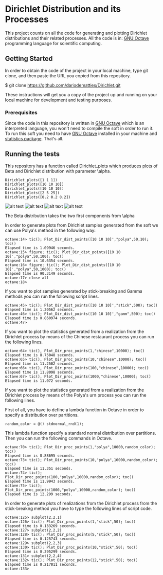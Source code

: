# Dirichlet Distribution and its Processes

This project counts on all the code for generating and plotting Dirichlet distributions and their related processes.
All the code is in: [GNU Octave](https://www.gnu.org/software/octave/) programming language for scientific computing.

## Getting Started

In order to obtain the code of the project in your local machine,
type git clone, and then paste the URL you copied from this repository.

$ git clone https://github.com/dariodematties/Dirichlet.git

These instructions will get you a copy of the project up and running on your local machine for development and testing purposes.

### Prerequisites

Since the code in this repository is written in [GNU Octave](https://www.gnu.org/software/octave/)
which is an interpreted language, you won't need to compile the soft in order to run it.
To run this soft you need to have [GNU Octave](https://www.gnu.org/software/octave/) installed
in your machine and [statistics package](https://octave.sourceforge.io/statistics/index.html).
That's all.

## Running the tests

This repository has a function called Dirichlet\_plots which
produces plots of Beta and Dirichlet distribution with parameter
\alpha.
```
Dirichlet_plots([1 1 1])
Dirichlet_plots([10 10 10])
Dirichlet_plots([10 10 10])
Dirichlet_plots([2 5 25])
Dirichlet_plots([0.2 0.2 0.2])
```

![alt text](https://raw.githubusercontent.com/dariodematties/Dirichlet/images/dist1.jpg)
![alt text](https://raw.githubusercontent.com/dariodematties/Dirichlet/images/dist2.jpg)
![alt text](https://raw.githubusercontent.com/dariodematties/Dirichlet/images/dist3.jpg)
![alt text](https://raw.githubusercontent.com/dariodematties/Dirichlet/images/dist4.jpg)


The Beta distribution takes the two first
components from \alpha

In order to generate plots from Dirichlet samples generated from the soft
we can use Polya's method in the following way:

```
octave:14> tic(); Plot_Dir_dist_points([10 10 10]',"polya",50,10); toc()
Elapsed time is 1.09946 seconds.
octave:15> figure; tic(); Plot_Dir_dist_points([10 10 10]',"polya",50,100); toc()
Elapsed time is 10.6354 seconds.
octave:16> figure; tic(); Plot_Dir_dist_points([10 10 10]',"polya",50,1000); toc()
Elapsed time is 90.3149 seconds.
octave:17> close all
octave:18>
```
If you want to plot samples generated by stick-breaking and Gamma methods
you can run the following script lines.

```
octave:45> tic(); Plot_Dir_dist_points([10 10 10]',"stick",500); toc()
Elapsed time is 1.30562 seconds.
octave:46> tic(); Plot_Dir_dist_points([10 10 10]',"gamm",500); toc()
Elapsed time is 0.860974 seconds.
octave:47>
```

If you want to plot the statistics generated from a realization from
the Dirichlet process by means of the Chinese restaurant process
you can run the following lines.

```
octave:64> tic(), Plot_Dir_proc_points(1,"chinese",10000); toc()
Elapsed time is 8.75048 seconds.
octave:65> tic(), Plot_Dir_proc_points(10,"chinese",10000); toc()
Elapsed time is 11.2502 seconds.
octave:66> tic(), Plot_Dir_proc_points(100,"chinese",10000); toc()
Elapsed time is 11.8098 seconds.
octave:67> tic(), Plot_Dir_proc_points(1000,"chinese",10000); toc()
Elapsed time is 11.072 seconds.
```
If you want to plot the statistics generated from a realization from
the Dirichlet process by means of the Polya's urn process
you can run the following lines.

First of all, you have to define a lambda function in Octave
in order to specify a distribution over partitions.

```
random_color = @() stdnormal_rnd(1);
```
This lambda function specify a standard normal distribution
over partitions.
Then you can run the following commands in Octave.


```
octave:70> tic(); Plot_Dir_proc_points(1,"polya",10000,random_color); toc()
Elapsed time is 8.88695 seconds.
octave:73> tic(); Plot_Dir_proc_points(10,"polya",10000,random_color); toc()
Elapsed time is 11.351 seconds.
octave:74> tic(); Plot_Dir_proc_points(100,"polya",10000,random_color); toc()
Elapsed time is 11.9943 seconds.
octave:75> tic(); Plot_Dir_proc_points(1000,"polya",10000,random_color); toc()
Elapsed time is 12.299 seconds.

```
In order to generate plots of realizations from the Dirichlet process from
the stick-breakng method you have to type the following lines of script code.

```
octave:125> subplot(2,2,1)
octave:126> tic(); Plot_Dir_proc_points(1,"stick",50); toc()
Elapsed time is 0.133269 seconds.
octave:127> subplot(2,2,2)
octave:128> tic(); Plot_Dir_proc_points(5,"stick",50); toc()
Elapsed time is 0.125743 seconds.
octave:129> subplot(2,2,3)
octave:130> tic(); Plot_Dir_proc_points(10,"stick",50); toc()
Elapsed time is 0.395299 seconds.
octave:131> subplot(2,2,4)
octave:132> tic(); Plot_Dir_proc_points(12,"stick",50); toc()
Elapsed time is 0.217011 seconds.
octave:133>
```



